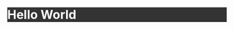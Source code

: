 <style>
    #my-header {
        background: #333; color: #fff;
    }
</style>

<h1 id="my-header">Hello World</h1>

